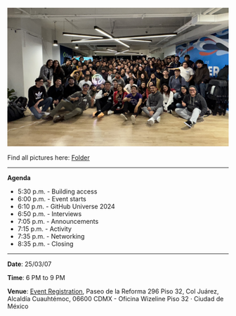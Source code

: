 ![image](../GitTogether%20CDMX%202024-09-27/assets/General240927.jpeg)

Find all pictures here: [Folder](../GitTogether%20CDMX%202025-03-07/assets/photos/)

-----------

**Agenda**

- 5:30 p.m. - Building access
- 6:00 p.m. - Event starts
- 6:10 p.m. - GitHub Universe 2024
- 6:50 p.m. - Interviews
- 7:05 p.m. - Announcements
- 7:15 p.m. - Activity
- 7:35 p.m. - Networking
- 8:35 p.m. - Closing

-----------

**Date**: 25/03/07

**Time**: 6 PM to 9 PM 

**Venue**: [Event Registration](https://www.meetup.com/es/github-cdmx/), Paseo de la Reforma 296 Piso 32, Col Juárez, Alcaldía Cuauhtémoc, 06600 CDMX - Oficina Wizeline Piso 32 · Ciudad de México
